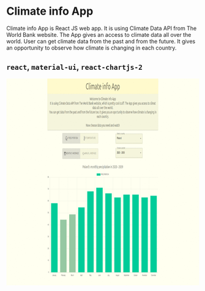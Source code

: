 # Climate info App
Climate info App is React JS web app. It is using Climate Data API from The World Bank website. The App gives an access to climate data all over the world. User can get climate data from the past and from the future. It gives an opportunity to observe how climate is changing in each country.

## `react`, `material-ui`, `react-chartjs-2`

<img src="moja-aplikacja/public/climate_info_app.gif" width="960" height="540">

